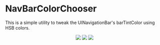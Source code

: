 NavBarColorChooser
==================

This is a simple utility to tweak the UINavigationBar's barTintColor using HSB colors.

<p align="center" >
  <img src="https://raw.github.com/lavoy/NavBarColorChooser/master/assets/blue.png">
  <img src="https://raw.github.com/lavoy/NavBarColorChooser/master/assets/red.png">
  <img src="https://raw.github.com/lavoy/NavBarColorChooser/master/assets/green.png">
</p>
